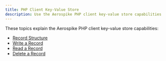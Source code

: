 ```yaml
---
title: PHP Client Key-Value Store
description: Use the Aerospike PHP client key-value store capabilities. 
---
```


These topics explain the Aerospike PHP client key-value store capabilities:
- [Record Structure](/docs/client/php/usage/kvs/record-structure.html)
- [Write a Record](/docs/client/php/usage/kvs/write.html)
- [Read a Record](/docs/client/php/usage/kvs/read.html)
- [Delete a Record](/docs/client/php/usage/kvs/delete.html)


